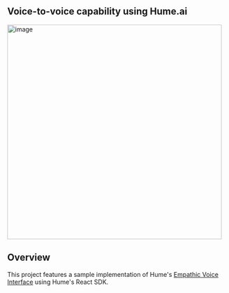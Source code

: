 ## Voice-to-voice capability using Hume.ai

<img width="491" alt="image" src="https://github.com/user-attachments/assets/d0d90f79-e5a6-4db4-bb9a-7eefca342f23" />


## Overview

This project features a sample implementation of Hume's [Empathic Voice Interface](https://hume.docs.buildwithfern.com/docs/empathic-voice-interface-evi/overview) using Hume's React SDK.

